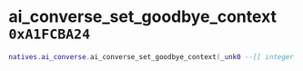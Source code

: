 # ai_converse_set_goodbye_context `0xA1FCBA24`

```lua
natives.ai_converse.ai_converse_set_goodbye_context(_unk0 --[[ integer ]])
```